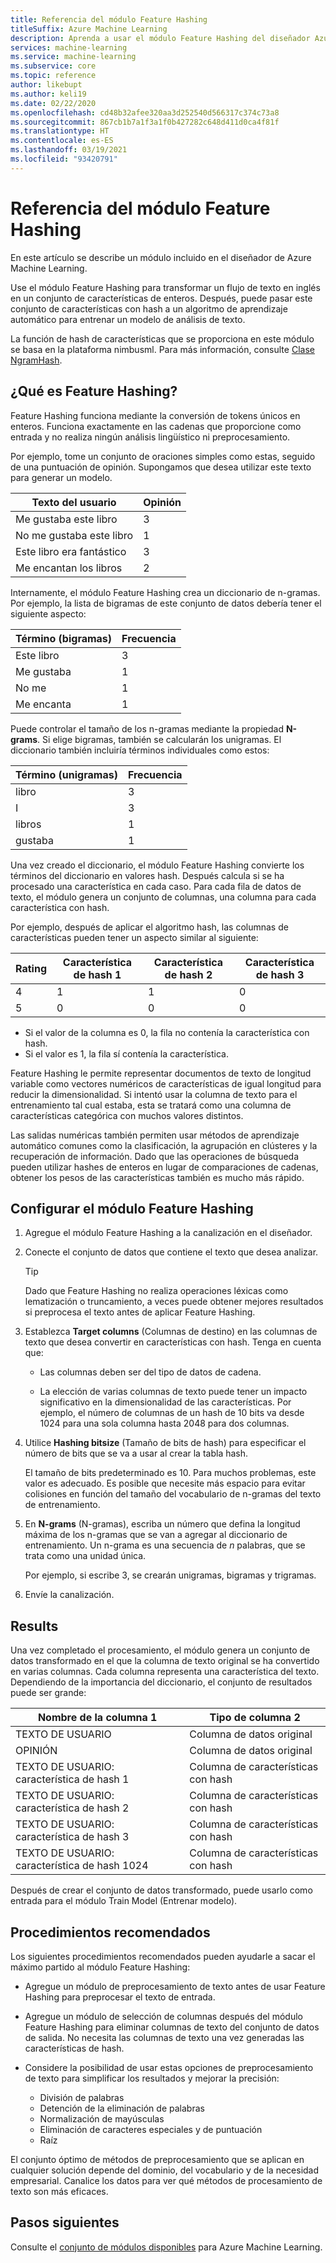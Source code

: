 ```yaml
---
title: Referencia del módulo Feature Hashing
titleSuffix: Azure Machine Learning
description: Aprenda a usar el módulo Feature Hashing del diseñador Azure Machine Learning para caracterizar datos de texto.
services: machine-learning
ms.service: machine-learning
ms.subservice: core
ms.topic: reference
author: likebupt
ms.author: keli19
ms.date: 02/22/2020
ms.openlocfilehash: cd48b32afee320aa3d252540d566317c374c73a8
ms.sourcegitcommit: 867cb1b7a1f3a1f0b427282c648d411d0ca4f81f
ms.translationtype: HT
ms.contentlocale: es-ES
ms.lasthandoff: 03/19/2021
ms.locfileid: "93420791"
---
```

# <a name="feature-hashing-module-reference"></a>Referencia del módulo Feature Hashing

En este artículo se describe un módulo incluido en el diseñador de Azure Machine Learning.

Use el módulo Feature Hashing para transformar un flujo de texto en inglés en un conjunto de características de enteros. Después, puede pasar este conjunto de características con hash a un algoritmo de aprendizaje automático para entrenar un modelo de análisis de texto.

La función de hash de características que se proporciona en este módulo se basa en la plataforma nimbusml. Para más información, consulte [Clase NgramHash](/python/api/nimbusml/nimbusml.feature_extraction.text.extractor.ngramhash?view=nimbusml-py-latest&preserve-view=true).

## <a name="what-is-feature-hashing"></a>¿Qué es Feature Hashing?

Feature Hashing funciona mediante la conversión de tokens únicos en enteros. Funciona exactamente en las cadenas que proporcione como entrada y no realiza ningún análisis lingüístico ni preprocesamiento. 

Por ejemplo, tome un conjunto de oraciones simples como estas, seguido de una puntuación de opinión. Supongamos que desea utilizar este texto para generar un modelo.

|Texto del usuario|Opinión|
|--------------|---------------|
|Me gustaba este libro|3|
|No me gustaba este libro|1|
|Este libro era fantástico|3|
|Me encantan los libros|2|

Internamente, el módulo Feature Hashing crea un diccionario de n-gramas. Por ejemplo, la lista de bigramas de este conjunto de datos debería tener el siguiente aspecto:

|Término (bigramas)|Frecuencia|
|------------|---------------|
|Este libro|3|
|Me gustaba|1|
|No me|1|
|Me encanta|1|

Puede controlar el tamaño de los n-gramas mediante la propiedad **N-grams**. Si elige bigramas, también se calcularán los unigramas. El diccionario también incluiría términos individuales como estos:

|Término (unigramas)|Frecuencia|
|------------|---------------|
|libro|3|
|I|3|
|libros|1|
|gustaba|1|

Una vez creado el diccionario, el módulo Feature Hashing convierte los términos del diccionario en valores hash. Después calcula si se ha procesado una característica en cada caso. Para cada fila de datos de texto, el módulo genera un conjunto de columnas, una columna para cada característica con hash.

Por ejemplo, después de aplicar el algoritmo hash, las columnas de características pueden tener un aspecto similar al siguiente:

|Rating|Característica de hash 1|Característica de hash 2|Característica de hash 3|
|-----|-----|-----|-----|
|4|1|1|0|
|5|0|0|0|

* Si el valor de la columna es 0, la fila no contenía la característica con hash.
* Si el valor es 1, la fila sí contenía la característica.

Feature Hashing le permite representar documentos de texto de longitud variable como vectores numéricos de características de igual longitud para reducir la dimensionalidad. Si intentó usar la columna de texto para el entrenamiento tal cual estaba, esta se tratará como una columna de características categórica con muchos valores distintos.

Las salidas numéricas también permiten usar métodos de aprendizaje automático comunes como la clasificación, la agrupación en clústeres y la recuperación de información. Dado que las operaciones de búsqueda pueden utilizar hashes de enteros en lugar de comparaciones de cadenas, obtener los pesos de las características también es mucho más rápido.

## <a name="configure-the-feature-hashing-module"></a>Configurar el módulo Feature Hashing

1.  Agregue el módulo Feature Hashing a la canalización en el diseñador.

1. Conecte el conjunto de datos que contiene el texto que desea analizar.

    > [!TIP]
    > Dado que Feature Hashing no realiza operaciones léxicas como lematización o truncamiento, a veces puede obtener mejores resultados si preprocesa el texto antes de aplicar Feature Hashing. 

1. Establezca **Target columns** (Columnas de destino) en las columnas de texto que desea convertir en características con hash. Tenga en cuenta que:

    * Las columnas deben ser del tipo de datos de cadena.
    
    * La elección de varias columnas de texto puede tener un impacto significativo en la dimensionalidad de las características. Por ejemplo, el número de columnas de un hash de 10 bits va desde 1024 para una sola columna hasta 2048 para dos columnas.

1. Utilice **Hashing bitsize** (Tamaño de bits de hash) para especificar el número de bits que se va a usar al crear la tabla hash.
    
    El tamaño de bits predeterminado es 10. Para muchos problemas, este valor es adecuado. Es posible que necesite más espacio para evitar colisiones en función del tamaño del vocabulario de n-gramas del texto de entrenamiento.
    
1. En **N-grams** (N-gramas), escriba un número que defina la longitud máxima de los n-gramas que se van a agregar al diccionario de entrenamiento. Un n-grama es una secuencia de *n* palabras, que se trata como una unidad única.

    Por ejemplo, si escribe 3, se crearán unigramas, bigramas y trigramas.

1. Envíe la canalización.

## <a name="results"></a>Results

Una vez completado el procesamiento, el módulo genera un conjunto de datos transformado en el que la columna de texto original se ha convertido en varias columnas. Cada columna representa una característica del texto. Dependiendo de la importancia del diccionario, el conjunto de resultados puede ser grande:

|Nombre de la columna 1|Tipo de columna 2|
|-------------------|-------------------|
|TEXTO DE USUARIO|Columna de datos original|
|OPINIÓN|Columna de datos original|
|TEXTO DE USUARIO: característica de hash 1|Columna de características con hash|
|TEXTO DE USUARIO: característica de hash 2|Columna de características con hash|
|TEXTO DE USUARIO: característica de hash 3|Columna de características con hash|
|TEXTO DE USUARIO: característica de hash 1024|Columna de características con hash|

Después de crear el conjunto de datos transformado, puede usarlo como entrada para el módulo Train Model (Entrenar modelo).
 
## <a name="best-practices"></a>Procedimientos recomendados

Los siguientes procedimientos recomendados pueden ayudarle a sacar el máximo partido al módulo Feature Hashing:

* Agregue un módulo de preprocesamiento de texto antes de usar Feature Hashing para preprocesar el texto de entrada. 

* Agregue un módulo de selección de columnas después del módulo Feature Hashing para eliminar columnas de texto del conjunto de datos de salida. No necesita las columnas de texto una vez generadas las características de hash.
    
* Considere la posibilidad de usar estas opciones de preprocesamiento de texto para simplificar los resultados y mejorar la precisión:

    * División de palabras
    * Detención de la eliminación de palabras
    * Normalización de mayúsculas
    * Eliminación de caracteres especiales y de puntuación
    * Raíz  

El conjunto óptimo de métodos de preprocesamiento que se aplican en cualquier solución depende del dominio, del vocabulario y de la necesidad empresarial. Canalice los datos para ver qué métodos de procesamiento de texto son más eficaces.

## <a name="next-steps"></a>Pasos siguientes
            
Consulte el [conjunto de módulos disponibles](module-reference.md) para Azure Machine Learning.